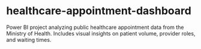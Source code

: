 # healthcare-appointment-dashboard
Power BI project analyzing public healthcare appointment data from the Ministry of Health. Includes visual insights on patient volume, provider roles, and waiting times.
